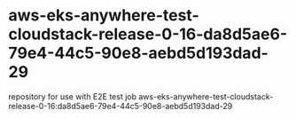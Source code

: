 # aws-eks-anywhere-test-cloudstack-release-0-16-da8d5ae6-79e4-44c5-90e8-aebd5d193dad-29
repository for use with E2E test job aws-eks-anywhere-test-cloudstack-release-0-16:da8d5ae6-79e4-44c5-90e8-aebd5d193dad-29
